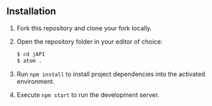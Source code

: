 ## Installation

1. Fork this repository and clone your fork locally.
1. Open the repository folder in your editor of choice:

    ```bash
    $ cd jAPI
    $ atom .
    ```

1. Run `npm install` to install project dependencies into the activated environment.
1. Execute `npm start` to run the development server.
